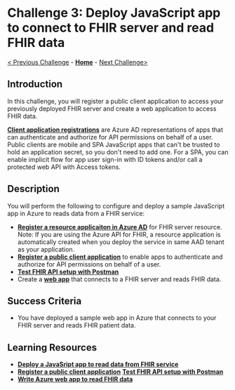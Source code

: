 # Challenge 3: Deploy JavaScript app to connect to FHIR server and read FHIR data

[< Previous Challenge](./Challenge02.md) - **[Home](../readme.md)** - [Next Challenge>](./Challenge04.md)

## Introduction

In this challenge, you will register a public client application to access your previously deployed FHIR server and create a web application to access FHIR data.

**[Client application registrations](https://docs.microsoft.com/en-us/azure/healthcare-apis/register-public-azure-ad-client-app)** are Azure AD representations of apps that can authenticate and authorize for API permissions on behalf of a user. Public clients are mobile and SPA JavaScript apps that can't be trusted to hold an application secret, so you don't need to add one.  For a SPA, you can enable implicit flow for app user sign-in with ID tokens and/or call a protected web API with Access tokens.

## Description

You will perform the following to configure and deploy a sample JavaScript app in Azure to reads data from a FHIR service:
- **[Register a resource applicaiton in Azure AD](https://docs.microsoft.com/en-us/azure/healthcare-apis/register-resource-azure-ad-client-app)** for FHIR server resource.  
    Note: If you are using the Azure API for FHIR, a resource application is automatically created when you deploy the service in same AAD tenant as your application.
- **[Register a public client application](https://docs.microsoft.com/en-us/azure/healthcare-apis/tutorial-web-app-public-app-reg)** to enable apps to authenticate and authorize for API permissions on behalf of a user.
- **[Test FHIR API setup with Postman](https://docs.microsoft.com/en-us/azure/healthcare-apis/tutorial-web-app-test-postman)**
- Create a **[web app](https://docs.microsoft.com/en-us/azure/healthcare-apis/tutorial-web-app-write-web-app#create-web-application)** that connects to a FHIR server and reads FHIR data.

## Success Criteria
- You have deployed a sample web app in Azure that connects to your FHIR server and reads FHIR patient data.

## Learning Resources

- **[Deploy a JavaSript app to read data from FHIR service](https://docs.microsoft.com/en-us/azure/healthcare-apis/tutorial-web-app-fhir-server)**
- **[Register a public client application](https://docs.microsoft.com/en-us/azure/healthcare-apis/tutorial-web-app-public-app-reg)**
**[Test FHIR API setup with Postman](https://docs.microsoft.com/en-us/azure/healthcare-apis/tutorial-web-app-test-postman)**
- **[Write Azure web app to read FHIR data](https://docs.microsoft.com/en-us/azure/healthcare-apis/tutorial-web-app-write-web-app)**
